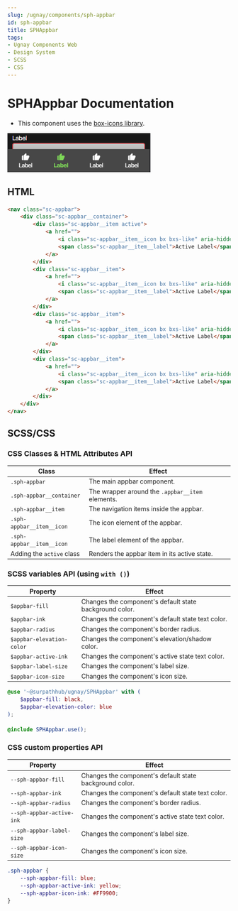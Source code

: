 ```yaml
---
slug: /ugnay/components/sph-appbar
id: sph-appbar
title: SPHAppbar
tags:
- Ugnay Components Web
- Design System
- SCSS
- CSS
---
```


# SPHAppbar Documentation

- This component uses the [box-icons library](https://boxicons.com/).

![appbar.png](_img/appbar.png)

## HTML

```html
<nav class="sc-appbar">
    <div class="sc-appbar__container">
        <div class="sc-appbar__item active">
            <a href="">
                <i class="sc-appbar__item__icon bx bxs-like" aria-hidden="true"></i>
                <span class="sc-appbar__item__label">Active Label</span>
            </a>
        </div>
        <div class="sc-appbar__item">
            <a href="">
                <i class="sc-appbar__item__icon bx bxs-like" aria-hidden="true"></i>
                <span class="sc-appbar__item__label">Active Label</span>
            </a>
        </div>
        <div class="sc-appbar__item">
            <a href="">
                <i class="sc-appbar__item__icon bx bxs-like" aria-hidden="true"></i>
                <span class="sc-appbar__item__label">Active Label</span>
            </a>
        </div>
        <div class="sc-appbar__item">
            <a href="">
                <i class="sc-appbar__item__icon bx bxs-like" aria-hidden="true"></i>
                <span class="sc-appbar__item__label">Active Label</span>
            </a>
        </div>
    </div>
</nav>
```

## SCSS/CSS

### CSS Classes & HTML Attributes API

| Class | Effect |
|-------|--------|
| `.sph-appbar` | The main appbar component. |
| `.sph-appbar__container` | The wrapper around the `.appbar__item` elements. |
| `.sph-appbar__item` | The navigation items inside the appbar. |
| `.sph-appbar__item__icon` | The icon element of the appbar. |
| `.sph-appbar__item__icon` | The label element of the appbar. |
| Adding the `active` class | Renders the appbar item in its active state. |

### SCSS variables API (using `with ()`)

| Property | Effect |
|----------|--------|
| `$appbar-fill` | Changes the component's default state background color. |
| `$appbar-ink` | Changes the component's default state text color. |
| `$appbar-radius` | Changes the component's border radius. |
| `$appbar-elevation-color` | Changes the component's elevation/shadow color.  |
| `$appbar-active-ink` | Changes the component's active state text color. |
| `$appbar-label-size` | Changes the component's label size. |
| `$appbar-icon-size` | Changes the component's icon size. |

```scss
@use '~@surpathhub/ugnay/SPHAppbar' with (
    $appbar-fill: black,
    $appbar-elevation-color: blue
);

@include SPHAppbar.use();
```

### CSS custom properties API

| Property | Effect |
|----------|--------|
| `--sph-appbar-fill` | Changes the component's default state background color. |
| `--sph-appbar-ink` | Changes the component's default state text color. |
| `--sph-appbar-radius` | Changes the component's border radius. |
| `--sph-appbar-active-ink` | Changes the component's active state text color. |
| `--sph-appbar-label-size` | Changes the component's label size. |
| `--sph-appbar-icon-size` | Changes the component's icon size. |

```css
.sph-appbar {
    --sph-appbar-fill: blue;
    --sph-appbar-active-ink: yellow;
    --sph-appbar-icon-ink: #FF9900;
}
```
